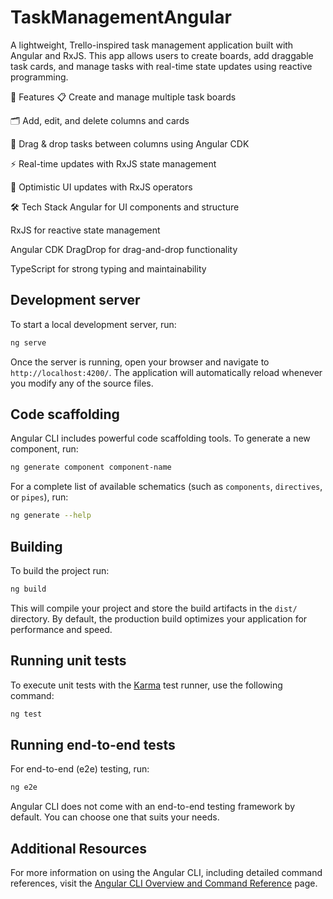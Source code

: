 # TaskManagementAngular

A lightweight, Trello-inspired task management application built with Angular and RxJS.
This app allows users to create boards, add draggable task cards, and manage tasks with real-time state updates using reactive programming.

🚀 Features
📋 Create and manage multiple task boards

🗂️ Add, edit, and delete columns and cards

🔄 Drag & drop tasks between columns using Angular CDK

⚡ Real-time updates with RxJS state management

🧠 Optimistic UI updates with RxJS operators

🛠️ Tech Stack
Angular for UI components and structure

RxJS for reactive state management

Angular CDK DragDrop for drag-and-drop functionality

TypeScript for strong typing and maintainability

## Development server

To start a local development server, run:

```bash
ng serve
```

Once the server is running, open your browser and navigate to `http://localhost:4200/`. The application will automatically reload whenever you modify any of the source files.

## Code scaffolding

Angular CLI includes powerful code scaffolding tools. To generate a new component, run:

```bash
ng generate component component-name
```

For a complete list of available schematics (such as `components`, `directives`, or `pipes`), run:

```bash
ng generate --help
```

## Building

To build the project run:

```bash
ng build
```

This will compile your project and store the build artifacts in the `dist/` directory. By default, the production build optimizes your application for performance and speed.

## Running unit tests

To execute unit tests with the [Karma](https://karma-runner.github.io) test runner, use the following command:

```bash
ng test
```

## Running end-to-end tests

For end-to-end (e2e) testing, run:

```bash
ng e2e
```

Angular CLI does not come with an end-to-end testing framework by default. You can choose one that suits your needs.

## Additional Resources

For more information on using the Angular CLI, including detailed command references, visit the [Angular CLI Overview and Command Reference](https://angular.dev/tools/cli) page.
